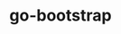 ---
title: "go-bootstrap"
layout: cache
categories: [package, develop]
meta: {"versions": ["1.20.6"], "compilers": ["apple-clang@=15.0.0", "gcc@=10.2.1", "gcc@=10.5.0", "gcc@=11.4.0", "gcc@=13.3.0", "gcc@=7.5.0"], "oss": ["centos7", "rhel8", "ubuntu18.04", "ubuntu22.04", "ventura"], "platforms": ["darwin", "linux"], "targets": ["aarch64", "x86_64_v3"], "stacks": ["developer-tools", "developer-tools-aarch64-linux-gnu", "developer-tools-darwin", "developer-tools-manylinux2014", "developer-tools-x86_64_v3-linux-gnu", "hep", "root"], "num_specs": 11, "num_specs_by_stack": {"root": 11, "developer-tools-darwin": 1, "developer-tools-manylinux2014": 1, "developer-tools-x86_64_v3-linux-gnu": 2, "developer-tools-aarch64-linux-gnu": 2, "developer-tools": 3, "hep": 2}}
spec_details: [{"hash": "suxjlc3ykqeh2alkakadok6s744ncikr", "compiler": "apple-clang@=15.0.0", "versions": ["1.20.6"], "os": "ventura", "platform": "darwin", "target": "aarch64", "variants": ["build_system=generic"], "stacks": ["root", "developer-tools-darwin"], "size": "-", "tarball": "https://binaries.spack.io/develop/build_cache/darwin-ventura-aarch64/apple-clang-15.0.0/go-bootstrap-1.20.6/darwin-ventura-aarch64-apple-clang-15.0.0-go-bootstrap-1.20.6-suxjlc3ykqeh2alkakadok6s744ncikr.spack"}, {"hash": "6dve45qqenr3uqteufr5tvugfr75dg2r", "compiler": "gcc@=10.2.1", "versions": ["1.20.6"], "os": "centos7", "platform": "linux", "target": "x86_64_v3", "variants": ["build_system=generic"], "stacks": ["root", "developer-tools-manylinux2014"], "size": "-", "tarball": "https://binaries.spack.io/develop/build_cache/linux-centos7-x86_64_v3/gcc-10.2.1/go-bootstrap-1.20.6/linux-centos7-x86_64_v3-gcc-10.2.1-go-bootstrap-1.20.6-6dve45qqenr3uqteufr5tvugfr75dg2r.spack"}, {"hash": "igfke3ok4tk22sppvvat7bhgsgoi5oaf", "compiler": "gcc@=10.5.0", "versions": ["1.20.6"], "os": "centos7", "platform": "linux", "target": "x86_64_v3", "variants": ["build_system=generic"], "stacks": ["root", "developer-tools-x86_64_v3-linux-gnu"], "size": "-", "tarball": "https://binaries.spack.io/develop/build_cache/linux-centos7-x86_64_v3/gcc-10.5.0/go-bootstrap-1.20.6/linux-centos7-x86_64_v3-gcc-10.5.0-go-bootstrap-1.20.6-igfke3ok4tk22sppvvat7bhgsgoi5oaf.spack"}, {"hash": "ygv6vufa2cybfvycr2qnxwohxgdkxl3f", "compiler": "gcc@=10.5.0", "versions": ["1.20.6"], "os": "centos7", "platform": "linux", "target": "x86_64_v3", "variants": ["build_system=generic"], "stacks": ["root", "developer-tools-x86_64_v3-linux-gnu"], "size": "-", "tarball": "https://binaries.spack.io/develop/build_cache/linux-centos7-x86_64_v3/gcc-10.5.0/go-bootstrap-1.20.6/linux-centos7-x86_64_v3-gcc-10.5.0-go-bootstrap-1.20.6-ygv6vufa2cybfvycr2qnxwohxgdkxl3f.spack"}, {"hash": "rtgigtl7ub2krtii3p3lczqvrla7hvvb", "compiler": "gcc@=13.3.0", "versions": ["1.20.6"], "os": "rhel8", "platform": "linux", "target": "aarch64", "variants": ["build_system=generic"], "stacks": ["root", "developer-tools-aarch64-linux-gnu"], "size": "-", "tarball": "https://binaries.spack.io/develop/build_cache/linux-rhel8-aarch64/gcc-13.3.0/go-bootstrap-1.20.6/linux-rhel8-aarch64-gcc-13.3.0-go-bootstrap-1.20.6-rtgigtl7ub2krtii3p3lczqvrla7hvvb.spack"}, {"hash": "jvbnw7ft4nvnad76glawrug4mkr46oj2", "compiler": "gcc@=13.3.0", "versions": ["1.20.6"], "os": "rhel8", "platform": "linux", "target": "aarch64", "variants": ["build_system=generic"], "stacks": ["root", "developer-tools-aarch64-linux-gnu"], "size": "-", "tarball": "https://binaries.spack.io/develop/build_cache/linux-rhel8-aarch64/gcc-13.3.0/go-bootstrap-1.20.6/linux-rhel8-aarch64-gcc-13.3.0-go-bootstrap-1.20.6-jvbnw7ft4nvnad76glawrug4mkr46oj2.spack"}, {"hash": "vvnzsi4vdo26xjjgyof63q34x7x5sw65", "compiler": "gcc@=7.5.0", "versions": ["1.20.6"], "os": "ubuntu18.04", "platform": "linux", "target": "x86_64_v3", "variants": ["build_system=generic"], "stacks": ["root", "developer-tools"], "size": "-", "tarball": "https://binaries.spack.io/develop/build_cache/linux-ubuntu18.04-x86_64_v3/gcc-7.5.0/go-bootstrap-1.20.6/linux-ubuntu18.04-x86_64_v3-gcc-7.5.0-go-bootstrap-1.20.6-vvnzsi4vdo26xjjgyof63q34x7x5sw65.spack"}, {"hash": "mtf3l4bvprgiwsatzlmwut56zplya5w3", "compiler": "gcc@=7.5.0", "versions": ["1.20.6"], "os": "ubuntu18.04", "platform": "linux", "target": "x86_64_v3", "variants": ["build_system=generic"], "stacks": ["root", "developer-tools"], "size": "-", "tarball": "https://binaries.spack.io/develop/build_cache/linux-ubuntu18.04-x86_64_v3/gcc-7.5.0/go-bootstrap-1.20.6/linux-ubuntu18.04-x86_64_v3-gcc-7.5.0-go-bootstrap-1.20.6-mtf3l4bvprgiwsatzlmwut56zplya5w3.spack"}, {"hash": "t5ffgmyawvl5w6m47pfxgmw3b7gx7dly", "compiler": "gcc@=7.5.0", "versions": ["1.20.6"], "os": "ubuntu18.04", "platform": "linux", "target": "x86_64_v3", "variants": ["build_system=generic"], "stacks": ["root", "developer-tools"], "size": "-", "tarball": "https://binaries.spack.io/develop/build_cache/linux-ubuntu18.04-x86_64_v3/gcc-7.5.0/go-bootstrap-1.20.6/linux-ubuntu18.04-x86_64_v3-gcc-7.5.0-go-bootstrap-1.20.6-t5ffgmyawvl5w6m47pfxgmw3b7gx7dly.spack"}, {"hash": "6ayqluuznjiqr65inwfga5o4eyvald24", "compiler": "gcc@=11.4.0", "versions": ["1.20.6"], "os": "ubuntu22.04", "platform": "linux", "target": "x86_64_v3", "variants": ["build_system=generic"], "stacks": ["root", "hep"], "size": "-", "tarball": "https://binaries.spack.io/develop/build_cache/linux-ubuntu22.04-x86_64_v3/gcc-11.4.0/go-bootstrap-1.20.6/linux-ubuntu22.04-x86_64_v3-gcc-11.4.0-go-bootstrap-1.20.6-6ayqluuznjiqr65inwfga5o4eyvald24.spack"}, {"hash": "oxxkzygi6imuyxvhi6d2rplz2nn3b2kd", "compiler": "gcc@=11.4.0", "versions": ["1.20.6"], "os": "ubuntu22.04", "platform": "linux", "target": "x86_64_v3", "variants": ["build_system=generic"], "stacks": ["root", "hep"], "size": "-", "tarball": "https://binaries.spack.io/develop/build_cache/linux-ubuntu22.04-x86_64_v3/gcc-11.4.0/go-bootstrap-1.20.6/linux-ubuntu22.04-x86_64_v3-gcc-11.4.0-go-bootstrap-1.20.6-oxxkzygi6imuyxvhi6d2rplz2nn3b2kd.spack"}]
---